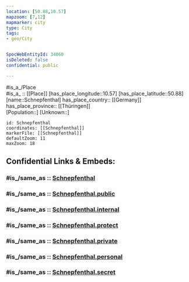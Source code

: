 ```yaml
---
location: [50.88,10.57] 
mapzoom: [7,12] 
mapmarker: city 
type: City
tags:
- geo/City


SpocWebEntityId: 34060
isDeleted: false
confidential: public

---
```

#is_a_/Place  
#is_a_ :: [[Place]] 
[has_place_longitude::10.57] 
[has_place_latitude::50.88] 
[name::Schnepfenthal] 
has_place_country:: [[Germany]]  
has_place_province:: [[Thüringen]]  
[Population::] 
[Unknown::] 


```leaflet
id: Schnepfenthal
coordinates: [[Schnepfenthal]] 
markerFile: [[Schnepfenthal]] 
defaultZoom: 11 
maxZoom: 18
```


## Confidential Links & Embeds: 

### #is_/same_as :: [Schnepfenthal](/_Standards/Earth/Continent/Europe/Europe~Central/Germany/Germany~East/Thüringen/counties~TH/Gotha/cities~Gotha/Waltershausen/City/Schnepfenthal.md) 

### #is_/same_as :: [Schnepfenthal.public](/_public/Earth/Continent/Europe/Europe~Central/Germany/Germany~East/Thüringen/counties~TH/Gotha/cities~Gotha/Waltershausen/City/Schnepfenthal.public.md) 

### #is_/same_as :: [Schnepfenthal.internal](/_internal/Earth/Continent/Europe/Europe~Central/Germany/Germany~East/Thüringen/counties~TH/Gotha/cities~Gotha/Waltershausen/City/Schnepfenthal.internal.md) 

### #is_/same_as :: [Schnepfenthal.protect](/_protect/Earth/Continent/Europe/Europe~Central/Germany/Germany~East/Thüringen/counties~TH/Gotha/cities~Gotha/Waltershausen/City/Schnepfenthal.protect.md) 

### #is_/same_as :: [Schnepfenthal.private](/_private/Earth/Continent/Europe/Europe~Central/Germany/Germany~East/Thüringen/counties~TH/Gotha/cities~Gotha/Waltershausen/City/Schnepfenthal.private.md) 

### #is_/same_as :: [Schnepfenthal.personal](/_personal/Earth/Continent/Europe/Europe~Central/Germany/Germany~East/Thüringen/counties~TH/Gotha/cities~Gotha/Waltershausen/City/Schnepfenthal.personal.md) 

### #is_/same_as :: [Schnepfenthal.secret](/_secret/Earth/Continent/Europe/Europe~Central/Germany/Germany~East/Thüringen/counties~TH/Gotha/cities~Gotha/Waltershausen/City/Schnepfenthal.secret.md)

